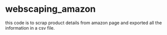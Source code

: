 # webscaping_amazon
 this code is to scrap product details from amazon page and exported all the information in a csv file.
